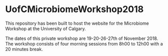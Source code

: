 # UofCMicrobiomeWorkshop2018

This repository has been built to host the website for the Microbiome Workshop at the University of Calgary.

The dates of this private workshop are 19-20-26-27th of November 2018.
The workshop consists of four morning sessions from 8h00 to 12h00 with a 20 minutes break.
